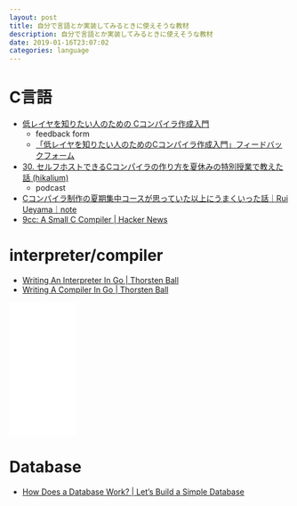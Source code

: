 ```yaml
---
layout: post
title: 自分で言語とか実装してみるときに使えそうな教材
description: 自分で言語とか実装してみるときに使えそうな教材
date: 2019-01-16T23:07:02
categories: language
---
```


# C言語

- [低レイヤを知りたい人のための Cコンパイラ作成入門](https://www.sigbus.info/compilerbook/)
  - feedback form
  - [「低レイヤを知りたい人のためのCコンパイラ作成入門」フィードバックフォーム](https://docs.google.com/forms/d/e/1FAIpQLSfMMwHJhRgEtTrDy_ByhuUZrcmDgKPoNtxi0MigcUGvO1VDpA/viewform)
- [30. セルフホストできるCコンパイラの作り方を夏休みの特別授業で教えた話 (hikalium)](https://turingcomplete.fm/30)
  - podcast
- [Cコンパイラ制作の夏期集中コースが思っていた以上にうまくいった話｜Rui Ueyama｜note](https://note.mu/ruiu/n/n00ebc977fd60)
- [9cc: A Small C Compiler | Hacker News](https://news.ycombinator.com/item?id=18683088)

# interpreter/compiler

- [Writing An Interpreter In Go | Thorsten Ball](https://interpreterbook.com/)
- [Writing A Compiler In Go | Thorsten Ball](https://compilerbook.com/)


<iframe style="width:120px;height:240px;" marginwidth="0" marginheight="0" scrolling="no" frameborder="0" src="//rcm-fe.amazon-adsystem.com/e/cm?lt1=_blank&bc1=000000&IS2=1&bg1=FFFFFF&fc1=000000&lc1=0000FF&t=mi3002-22&language=ja_JP&o=9&p=8&l=as4&m=amazon&f=ifr&ref=as_ss_li_til&asins=4873118220&linkId=3c99482c87836dbf80ff44c53b558e65"></iframe>

# Database

- [How Does a Database Work? | Let’s Build a Simple Database](https://cstack.github.io/db_tutorial/)



